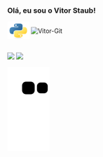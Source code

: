 ### Olá, eu sou o Vitor Staub!

<div style="display: inline_block">
  <img align="center" alt="Vitor-Python" height="40" width="50" src="https://raw.githubusercontent.com/devicons/devicon/master/icons/python/python-original.svg">
  <img align="center" alt="Vitor-Git" height="40" width="50" src="https://cdn.jsdelivr.net/gh/devicons/devicon/icons/git/git-original.svg">
<div/>
  
  ##
  
<div>
  <a href="https://www.linkedin.com/in/vitor-staub/" target="_blank" rel="noopener noreferrer"><img src="https://img.shields.io/badge/-LinkedIn-%230077B5?style=for-the-badge&logo=linkedin&logoColor=white" target="_blank" rel="noopener noreferrer"></a> 
  <a href = "mailto:vitorhugostaub12@gmail.com"><img src="https://img.shields.io/badge/-Gmail-%23333?style=for-the-badge&logo=gmail&logoColor=white" target="_blank"></a>
  
  ![Snake animation](https://github.com/vitorstaub/vitorstaub/blob/output/github-contribution-grid-snake.svg)
  
</div>
